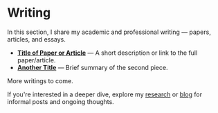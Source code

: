 # Writing

In this section, I share my academic and professional writing — papers, articles, and essays.

- **[Title of Paper or Article](#)** — A short description or link to the full paper/article.
- **[Another Title](#)** — Brief summary of the second piece.
  
More writings to come.

If you're interested in a deeper dive, explore my [research](/research) or [blog](/blog) for informal posts and ongoing thoughts.

